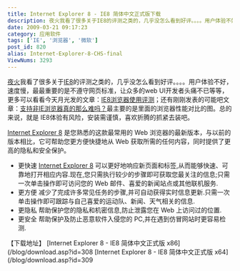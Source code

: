 ```yaml
---
title: Internet Explorer 8 - IE8 简体中文正式版下载
description: 夜火我看了很多关于IE8的评测之类的，几乎没怎么看到好评。。。。用户体验不好，速度慢，最最重要的是不遵守网页标准，让众多的webUI开发者头痛不已等等，更多可以看看今天月光发的文章：IE8浏览器使用评测；还有刚刚发表的可能吧文章：支持非IE浏览器真的那么难吗？最主要的是里面的浏览器性能对比的图。总的来说，就是IE8体验有风险，安装需谨慎，喜欢折腾的抓紧去装吧。InternetExplorer8是您熟悉的这款最常用的Web浏览器的最新版本，与以前的版本相比，它可帮助您更方便快捷地从Web获取所需的任何内容，同时提供了更高的隐私和安全保护。
date: 2009-03-21 09:17:23
category: 应用软件
tags: ['IE', '浏览器', '微软']
post_id: 820
alias: Internet-Explorer-8-CHS-final
ViewNums: 3293
---
```


[夜火](/blog/)我看了很多关于[IE8](/blog/internet-explorer-8-chs-final)的评测之类的，几乎没怎么看到好评。。。。用户体验不好，速度慢，最最重要的是不遵守网页标准，让众多的web UI开发者头痛不已等等，更多可以看看今天月光发的文章：[IE8浏览器使用评测](http://www.williamlong.info/archives/1738.html)；还有刚刚发表的可能吧文章：[支持非IE浏览器真的那么难吗？](http://www.kenengba.com/post/774.html)最主要的是里面的浏览器性能对比的图。总的来说，就是 IE8体验有风险，安装需谨慎，喜欢折腾的抓紧去装吧。

[Internet Explorer 8](/blog/internet-explorer-8-chs-final) 是您熟悉的这款最常用的 Web 浏览器的最新版本，与以前的版本相比，它可帮助您更方便快捷地从 Web 获取所需的任何内容，同时提供了更高的隐私和安全保护。

* 更快速 [Internet Explorer 8](/blog/internet-explorer-8-chs-final) 可以更好地响应新页面和标签,从而能够快速、可靠地打开相应内容.现在,您只需执行较少的步骤即可获取您最关注的信息;只需一次单击操作即可访问您的 Web 邮件、喜爱的新闻站点或其他联机服务.
* 更方便 减少了完成许多常见任务的步骤,并可自动获得实时信息更新.只需一次单击操作即可跟踪与自己喜爱的运动队、新闻、天气相关的信息.
* 更隐私 帮助保护您的隐私和机密信息,防止泄露您在 Web 上访问过的位置.
* 更安全 帮助保护及防止恶意软件入侵您的 PC,并在遇到仿冒网站时更容易检测.

【下载地址】
[Internet Explorer 8 - IE8 简体中文正式版 x86](/blog/download.asp?id=308
[Internet Explorer 8 - IE8 简体中文正式版 x64](/blog/download.asp?id=309

